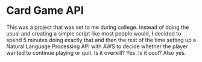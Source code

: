 # Card Game API

This was a project that was set to me during college. Instead of doing the usual and creating a simple script like most people would, I decided to spend 5 minutes doing exactly that and then the rest of the time setting up a Natural Language Processing API with AWS to decide whether the player wanted to continue playing or quit. Is it overkill? Yes. Is it cool? Also yes.
